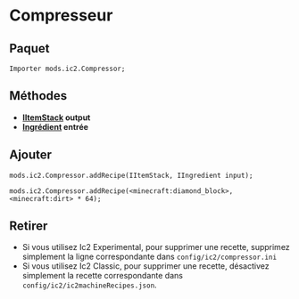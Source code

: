 # Compresseur

## Paquet

`Importer mods.ic2.Compressor;`

## Méthodes

- **[IItemStack](/Vanilla/Items/IItemStack/) output**
- **[Ingrédient](/Vanilla/Variable_Types/IIngredient/) entrée**

## Ajouter

```zenscript
mods.ic2.Compressor.addRecipe(IItemStack, IIngredient input);

mods.ic2.Compressor.addRecipe(<minecraft:diamond_block>, <minecraft:dirt> * 64);
```

## Retirer

- Si vous utilisez Ic2 Experimental, pour supprimer une recette, supprimez simplement la ligne correspondante dans `config/ic2/compressor.ini`
- Si vous utilisez Ic2 Classic, pour supprimer une recette, désactivez simplement la recette correspondante dans `config/ic2/ic2machineRecipes.json`.
